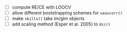 - [ ] compute RE/CE with LOOCV
- [ ] allow different bootstrapping schemes for `seascorr()`
- [ ] make `skills()` take lm/glm objects
- [ ] add scaling method (Esper et al. 2005) to `dcc()`
